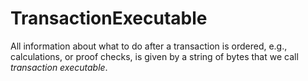 # TransactionExecutable


All information about what to do after a transaction is ordered, e.g., calculations, or proof checks,
is given by a string of bytes that we call _transaction executable_.
